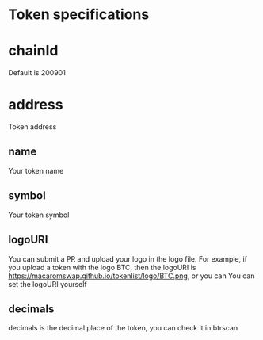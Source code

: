 # Token specifications

# chainId
Default is 200901

# address
Token address

## name
Your token name

## symbol
Your token symbol

## logoURI
You can submit a PR and upload your logo in the logo file. For example, if you upload a token with the logo BTC, then the logoURI is https://macaromswap.github.io/tokenlist/logo/BTC.png, or you can You can set the logoURI yourself

## decimals
decimals is the decimal place of the token, you can check it in btrscan
